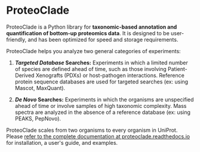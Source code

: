 # ProteoClade

ProteoClade is a Python library for **taxonomic-based annotation and quantification of bottom-up proteomics data**. It is designed to be user-friendly, and has been optimized for speed and storage requirements.

ProteoClade helps you analyze two general categories of experiments:

1. **_Targeted Database_ Searches:** Experiments in which a limited number of species are defined ahead of time, such as those involving Patient-Derived Xenografts (PDXs) or host-pathogen interactions. Reference protein sequence databases are used for targeted searches (ex: using Mascot, MaxQuant).

2. **_De Novo_ Searches:** Experiments in which the organisms are unspecified ahead of time or involve samples of high taxonomic complexity. Mass spectra are analyzed in the absence of a reference database (ex: using PEAKS, PepNovo).

ProteoClade scales from two organisms to every organism in UniProt. Please [refer to the complete documentation at proteoclade.readthedocs.io](https://proteoclade.readthedocs.io) for installation, a user's guide, and examples.
